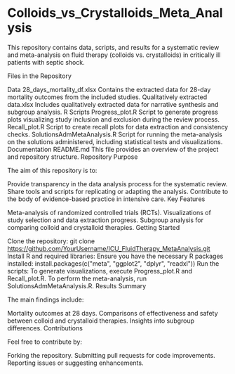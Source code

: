 # Colloids_vs_Crystalloids_Meta_Analysis
This repository contains data, scripts, and results for a systematic review and meta-analysis on fluid therapy (colloids vs. crystalloids) in critically ill patients with septic shock.

Files in the Repository

Data
28_days_mortality_df.xlsx
Contains the extracted data for 28-day mortality outcomes from the included studies.
Qualitatively extracted data.xlsx
Includes qualitatively extracted data for narrative synthesis and subgroup analysis.
R Scripts
Progress_plot.R
Script to generate progress plots visualizing study inclusion and exclusion during the review process.
Recall_plot.R
Script to create recall plots for data extraction and consistency checks.
SolutionsAdmMetaAnalysis.R
Script for running the meta-analysis on the solutions administered, including statistical tests and visualizations.
Documentation
README.md
This file provides an overview of the project and repository structure.
Repository Purpose

The aim of this repository is to:

Provide transparency in the data analysis process for the systematic review.
Share tools and scripts for replicating or adapting the analysis.
Contribute to the body of evidence-based practice in intensive care.
Key Features

Meta-analysis of randomized controlled trials (RCTs).
Visualizations of study selection and data extraction progress.
Subgroup analysis for comparing colloid and crystalloid therapies.
Getting Started

Clone the repository:
git clone https://github.com/YourUsername/ICU_FluidTherapy_MetaAnalysis.git
Install R and required libraries: Ensure you have the necessary R packages installed:
install.packages(c("meta", "ggplot2", "dplyr", "readxl"))
Run the scripts:
To generate visualizations, execute Progress_plot.R and Recall_plot.R.
To perform the meta-analysis, run SolutionsAdmMetaAnalysis.R.
Results Summary

The main findings include:

Mortality outcomes at 28 days.
Comparisons of effectiveness and safety between colloid and crystalloid therapies.
Insights into subgroup differences.
Contributions

Feel free to contribute by:

Forking the repository.
Submitting pull requests for code improvements.
Reporting issues or suggesting enhancements.

